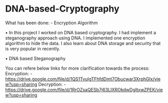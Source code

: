 # DNA-based-Cryptography

What has been done: - Encryption Algorithm

• In this project I worked on DNA based cryptography. I had
implement a steganography approach using DNA. I implemented
one encryption algorithm to hide the data. I also learn about DNA
storage and security that is very popular in recently.

• DNA based Steganography

You can refere below links for more clarification towards the process:
Encryption: - https://drive.google.com/file/d/1QS1TvulgTFhfdDmt7Obucwar3XrphGIx/view?usp=sharing
Decryption: - https://drive.google.com/file/d/1RrOZsaQESb7j63LIXROkdwDgItxwZPEK/view?usp=sharing
